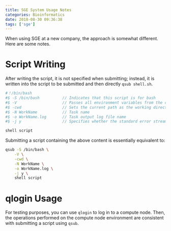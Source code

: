 ```yaml
---
title: SGE System Usage Notes
categories: Bioinformatics
date: 2018-08-30 09:36:38
tags: ['sge']
---
```


When using SGE at a new company, the approach is somewhat different. Here are some notes.

<!-- more -->

# Script Writing

After writing the script, it is not specified when submitting; instead, it is written into the script to be submitted and then directly `qsub shell.sh`.

```bash
#！/bin/bash
#$ -S /bin/bash          // Indicates that this script is for bash
#$ -V                    // Passes all environment variables from the current command
#$ -cwd                  // Sets the current path as the working directory
#$ -N WorkName           // Task name
#$ -o WorkName.log       // Task output log file name
#$ -j y                  // Specifies whether the standard error stream of the task is merged with the standard output stream [yes] no

shell script
```

Submitting a script containing the above content is essentially equivalent to:

```bash
qsub -S /bin/bash \
    -V \
    -cwd \
    -N WorkName \
    -o WorkName.log \
    -j y \
    shell script
```

# qlogin Usage

For testing purposes, you can use `qlogin` to log in to a compute node. Then, the operations performed on the compute node environment are consistent with submitting a script using `qsub`.
```